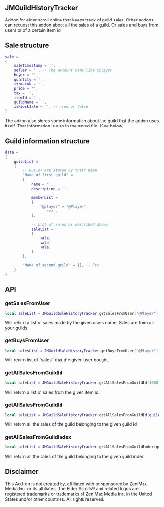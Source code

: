 ## JMGuildHistoryTracker

Addon for elder scroll online that keeps track of guild sales.
Other addons can request this addon about all the sales of a guild.
Or sales and buys from users or of a certain item id.

## Sale structure

```lua
sale =
{
    saleTimestamp = '',
    seller = '', -- The account name like @player
    buyer = '',
    quantity = '',
    itemLink = '',
    price = '',
    tax = '',
    itemId = '',
    guildName = '',
    isKioskSale = '', -- true or false
}
```

The addon also stores some information about the guild that the addon uses itself.
That information is also in the saved file. (See below)

## Guild information structure

```lua
data =
{
    guildList =
    {
        -- Guilds are stored by their name
        "Name of first guild" =
        {
            name = '',
            description = '',

            memberList =
            {
                "@player" = "@Player",
                -- etc..
            },

            -- List of sales as described above
            saleList =
            {
                sale,
                sale,
                sale,
            },
        },

        "Name of second guild" = {}, -- Etc..
    }
}
```

## API

### getSalesFromUser

```lua
local saleList = JMGuildSaleHistoryTracker.getSalesFromUser("@Player")
```

Will return a list of sales made by the given users name. Sales are from all your guilds.

### getBuysFromUser

```lua
local salesList = JMGuildSaleHistoryTracker.getBuysFromUser("@Player")
```

Will return list of "sales" that the given user bought.

### getAllSalesFromGuildId

```lua
local saleList = JMGuildSaleHistoryTracker.getAllSalesFromGuildId(1000)
```

Will return a list of sales from the given item id.

### getAllSalesFromGuildId

```lua
local saleList = JMGuildSaleHistoryTracker.getAllSalesFromGuildId(guildId)
```

Will return all the sales of the guild belonging to the given guild id

### getAllSalesFromGuildIndex

```lua
local saleList = JMGuildSaleHistoryTracker.getAllSalesFromGuildIndex(guildIndex)
```

Will return all the sales of the guild belonging to the given guild index

## Disclaimer

This Add-on is not created by, affiliated with or sponsored by ZeniMax Media Inc. or its affiliates. The Elder Scrolls® and related logos are registered trademarks or trademarks of ZeniMax Media Inc. in the United States and/or other countries. All rights reserved.
